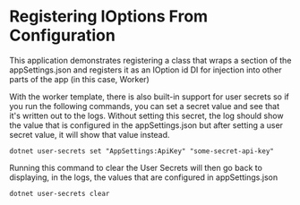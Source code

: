 # Registering IOptions From Configuration

This application demonstrates registering a class that wraps a section of the appSettings.json and registers it as an IOption id DI for injection into other parts of the app (in this case, Worker)

With the worker template, there is also built-in support for user secrets so if you run the following commands, you can set a secret value and see that it's written out to the logs.  Without setting this secret, the log should show the value that is configured in the appSettings.json but after setting a user secret value, it will show that value instead.

```
dotnet user-secrets set "AppSettings:ApiKey" "some-secret-api-key"
```

Running this command to clear the User Secrets will then go back to displaying, in the logs, the values that are configured in appSettings.json

```
dotnet user-secrets clear
```
